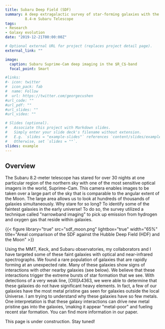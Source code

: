 ```yaml
---
title: Subaru Deep Field (SDF)
summary: A deep extragalactic survey of star-forming galaxies with the
         8.4-m Subaru Telescope
tags:
- Research
- Galaxy evolution
date: "2019-12-21T00:00:00Z"

# Optional external URL for project (replaces project detail page).
external_link: ""

image:
  caption: Subaru Suprime-Cam deep imaging in the $R_C$-band
  focal_point: Smart

#links:
#- icon: twitter
#  icon_pack: fab
#  name: Follow
#  url: https://twitter.com/georgecushen
#url_code: ""
#url_pdf: ""
#url_slides: ""
#url_video: ""

# Slides (optional).
#   Associate this project with Markdown slides.
#   Simply enter your slide deck's filename without extension.
#   E.g. `slides = "example-slides"` references `content/slides/example-slides.md`.
#   Otherwise, set `slides = ""`.
slides: example
---
```


## Overview

The Subaru 8.2-meter telescope has stared for over 30 nights at one particular
region of the northern sky with one of the most sensitive optical imagers in
the world, Suprime-Cam. This camera enables images to be taken over a large
part of the sky that is comparable to the angular extent of the Moon. The large
area allows us to look at hundreds of thousands of galaxies simultaneously.
Why stare for so long? To identify some of the faintest galaxies in the early
universe! To do so, the survey utilized a technique called "narrowband imaging"
to pick up emission from hydrogen and oxygen gas that reside within galaxies.

{{< figure library="true" src="sdf_moon.png" lightbox="true" width="65%"
    title="Areal comparison of the SDF against the Hubble Deep Field (HDF) and the Moon" >}}

Using the MMT, Keck, and Subaru observatories, my collaborators and I have
targeted some of these faint galaxies with optical and near-infrared
spectrographs. We found a rare population of galaxies that are rapidly forming
at an unexpected rate. Many of these galaxies show signs of interactions with
other nearby galaxies (see below). We believe that these interactions trigger
the extreme bursts of star formation that we see. With detections of a very
weak line, [OIII]λ4363, we were able to determine that these galaxies do not
have significant heavy elements. In fact, a few of our galaxies have the most
metal pristine gas seen for galaxies outside the local Universe. I am trying to
understand why these galaxies have so few metals. One interpretation is that
these galaxy interactions can drive new metal pristine gas into the galaxies,
\making it appear "metal-poor" and fueling recent star formation. You can
find more information in our paper.

This page is under construction. Stay tuned!

